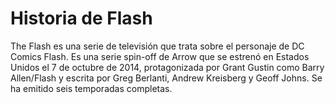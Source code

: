 # Historia de Flash

The Flash es una serie de televisión que trata sobre el personaje de DC Comics Flash. Es una serie spin-off de Arrow que se estrenó en Estados Unidos el 7 de octubre de 2014, protagonizada por Grant Gustin como Barry Allen/Flash y escrita por Greg Berlanti, Andrew Kreisberg y Geoff Johns. Se ha emitido seis temporadas completas.
